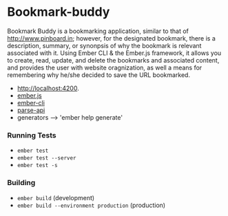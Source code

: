 # Bookmark-buddy

Bookmark Buddy is a bookmarking application, similar to that of http://www.pinboard.in; however, for the designated bookmark, there is a description, summary, or synonpsis of why the bookmark is relevant associated with it. Using Ember CLI & the Ember.js framework, it allows you to create, read, update, and delete the bookmarks and associated content, and provides the user with website oragnization, as well a means for remembering why he/she decided to save the URL bookmarked. 


* [http://localhost:4200](http://localhost:4200).
* [ember.js](http://emberjs.com/)
* [ember-cli](http://www.ember-cli.com/)
* [parse-api](https://parse.api.com/)
* generators --> 'ember help generate'

### Running Tests
* `ember test`
* `ember test --server`
* `ember test -s`

### Building
* `ember build` (development)
* `ember build --environment production` (production)
